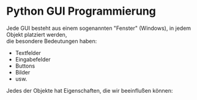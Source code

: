 # Python GUI Programmierung
Jede GUI besteht aus einem sogenannten "Fenster" (Windows), in jedem Objekt platziert werden,  
die besondere Bedeutungen haben:  
* Textfelder
* Eingabefelder
* Buttons
* Bilder
* usw.

Jedes der Objekte hat Eigenschaften, die wir beeinflußen können: